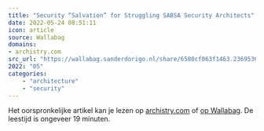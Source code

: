 ```yaml
---
title: "Security “Salvation” for Struggling SABSA Security Architects"
date: 2022-05-24 08:51:11
icon: article
source: Wallabag
domains:
- archistry.com
src_url: "https://wallabag.sanderdorigo.nl/share/6580cf063f1463.23695366"
2022: "05"
categories:
    - "architecture"
    - "security"
---
```

Het oorspronkelijke artikel kan je lezen op [archistry.com](https://archistry.com/litm/) of [op Wallabag](https://wallabag.sanderdorigo.nl/share/6580cf063f1463.23695366). De leestijd is ongeveer 19 minuten.